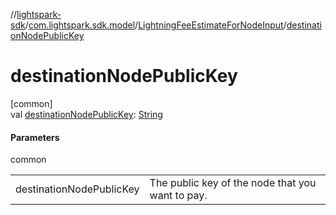 //[lightspark-sdk](../../../index.md)/[com.lightspark.sdk.model](../index.md)/[LightningFeeEstimateForNodeInput](index.md)/[destinationNodePublicKey](destination-node-public-key.md)

# destinationNodePublicKey

[common]\
val [destinationNodePublicKey](destination-node-public-key.md): [String](https://kotlinlang.org/api/latest/jvm/stdlib/kotlin/-string/index.html)

#### Parameters

common

| | |
|---|---|
| destinationNodePublicKey | The public key of the node that you want to pay. |
